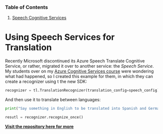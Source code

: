 ### Table of Contents
1. [Speech Cognitive Services](https://github.com/DiegoVega87/DiegoVega/blob/main/README.md#using-speech-services-for-translation)

# Using Speech Services for Translation

Recently Microsoft discontinued its Azure Speech Translate Cognitive Service, or rather, migrated it over to another service: the _Speech Service_. My students over on my
[Azure Cognitive Services course](https://www.udemy.com/azure-machine-learning-using-cognitive-services) were
wondering what had happened, so I created this example for them, in which they can create a recognizer using t
the new SDK:


```python
recognizer = tl.TranslationRecognizer(translation_config=speech_config)
```

And then use it to translate between languages:

```python
print("Say something in English to be translated into Spanish and German:")

resutl = recognizer.recognize_once()
```
[**Visit the repository here for more**](https://github.com/LaloCo/SpeechCognitiveService_Translate)
